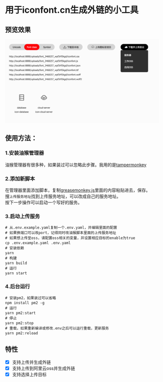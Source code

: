# 用于iconfont.cn生成外链的小工具

## 预览效果

![screen](https://github.com/addelete/iconfont-link-tool/blob/main/media/screen.png)

## 使用方法：

### 1.安装油猴管理器
油猴管理器有很多种，如果装过可以忽略此步骤。我用的是[tampermonkey](https://www.tampermonkey.net/)

### 2.添加新脚本
在管理器里面添加脚本，复制[greasemonkey.js](https://github.com/addelete/iconfont-link-tool/blob/main/greasemonkey.js)里面的内容粘贴进去，保存。  
搜`上传服务地址`找到上传服务地址，可以改成自己的服务地址。  
按下一步操作可以启动一个写好的服务。

### 3.启动上传服务
```shell
# 从.env.example.yaml复制一个.env.yaml，并编辑里面的配置
# 如果换端口可以改port，记得同时改油猴脚本里面的上传服务地址
# 如果想上传至oss，请配置oss相关的变量，并设置相应目标的enable为true
cp .env.example.yaml .env.yaml
# 安装依赖
yarn
# 构建
yarn build
# 运行
yarn start

```

### 4.后台运行
```shell
# 安装pm2，如果装过可以省略
npm install pm2 -g
# 运行
yarn pm2:start
# 停止
yarn pm2:stop
# 重载，如果重新编译或修改.env之后可以运行重载，更新服务
yarn pm2:reload
```

## 特性
- [x] 支持上传并生成外链
- [x] 支持上传到阿里云oss并生成外链
- [x] 支持选择上传目标